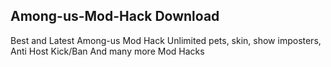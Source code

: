 <h2>Among-us-Mod-Hack Download</h2>

Best and Latest Among-us Mod Hack Unlimited pets, skin, show imposters, Anti Host Kick/Ban And many more Mod Hacks
